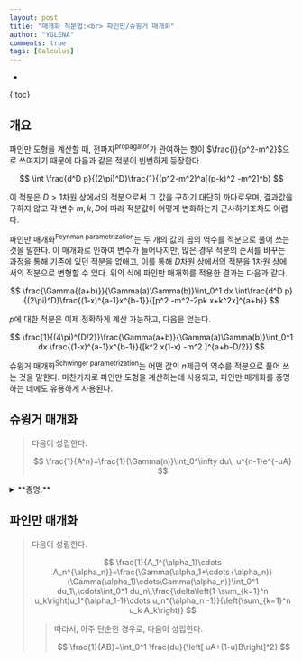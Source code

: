 ```yaml
---
layout: post
title: "매개화 적분법:<br> 파인만/슈윙거 매개화"
author: "YGLENA"
comments: true
tags: [Calculus]
---
```

* 
{:toc}
## 개요
파인만 도형을 계산할 때, 전파자<sup>propagator</sup>가 관여하는 항이 $\frac{i}{p^2-m^2}$으로 쓰여지기 때문에 다음과 같은 적분이 빈번하게 등장한다.

$$
\int \frac{d^D p}{(2\pi)^D}\frac{1}{(p^2-m^2)^a[(p-k)^2 -m^2]^b}
$$

이 적분은 $D>1$차원 상에서의 적분으로써 그 값을 구하기 대단히 까다로우며, 결과값을 구하지 않고 각 변수 $m,k,D$에 따라 적분값이 어떻게 변화하는지 근사하기조차도 어렵다.

파인만 매개화<sup>Feynman parametrization</sup>는 두 개의 값의 곱의 역수를 적분으로 풀어 쓰는 것을 말한다. 이 매개화로 인하여 변수가 늘어나지만, 많은 경우 적분의 순서를 바꾸는 과정을 통해 기존에 있던 적분을 없애고, 이를 통해 $D$차원 상에서의 적분을 $1$차원 상에서의 적분으로 변형할 수 있다. 위의 식에 파인만 매개화를 적용한 결과는 다음과 같다.

$$
\frac{\Gamma{(a+b)}}{\Gamma(a)\Gamma(b)}\int_0^1 dx \int\frac{d^D p}{(2\pi)^D}\frac{(1-x)^{a-1}x^{b-1}}{[p^2 -m^2-2pk x+k^2x]^{a+b}}
$$

$p$에 대한 적분은 이제 정확하게 계산 가능하고, 다음을 얻는다.

$$
\frac{1}{(4\pi)^{D/2}}\frac{\Gamma(a+b)}{\Gamma(a)\Gamma(b)}\int_0^1 dx \frac{(1-x)^{a-1}x^{b-1}}{[k^2 x(1-x) -m^2 ]^{a+b-D/2}}
$$

슈윙거 매개화<sup>Schwinger parametrization</sup>는 어떤 값의 $n$제곱의 역수를 적분으로 풀어 쓰는 것을 말한다. 마찬가지로 파인만 도형을 계산하는데 사용되고, 파인만 매개화를 증명하는 데에도 유용하게 사용된다.

## 슈윙거 매개화
>다음이 성립한다.
>
>$$
\frac{1}{A^n}=\frac{1}{\Gamma(n)}\int_0^\infty du\, u^{n-1}e^{-uA}
>$$

<details><summary>**증명.**
</summary>

감마 함수 $\Gamma(n)$은 $n$의 실수부가 $0$보다 클 때 항상 잘 정의되며, 다음과 같이 쓰여진다.

$$
\Gamma(n)=\int_0^\infty dx\, x^{n-1}e^{-x}
$$

이제 $x$를 $uA$로 치환한다. $\square$
</details>

## 파인만 매개화
>다음이 성립한다.
>
>$$
\frac{1}{A_1^{\alpha_1}\cdots A_n^{\alpha_n}}=\frac{\Gamma(\alpha_1+\cdots+\alpha_n)}{\Gamma(\alpha_1)\cdots\Gamma(\alpha_n)}\int_0^1 du_1\,\cdots\int_0^1 du_n\,\frac{\delta\left(1-\sum_{k=1}^n u_k\right)u_1^{\alpha_1-1}\cdots u_n^{\alpha_n -1}}{\left(\sum_{k=1}^n u_k A_k\right)}
>$$
>> 따라서, 아주 단순한 경우로, 다음이 성립한다.
>>
>>$$
\frac{1}{AB}=\int_0^1 \frac{du}{\left[ uA+(1-u)B\right]^2}
>>$$